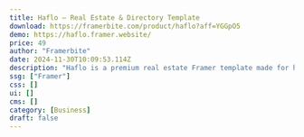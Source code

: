 ```yaml
---
title: Haflo — Real Estate & Directory Template
download: https://framerbite.com/product/haflo?aff=YGGpO5
demo: https://haflo.framer.website/
price: 49
author: "Framerbite"
date: 2024-11-30T10:09:53.114Z
description: "Haflo is a premium real estate Framer template made for home directory, listing and real estate business. It includes 14 essential pages that helps you build a modern website within days, not weeks!"
ssg: ["Framer"]
css: []
ui: []
cms: []
category: [Business]
draft: false
---
```


